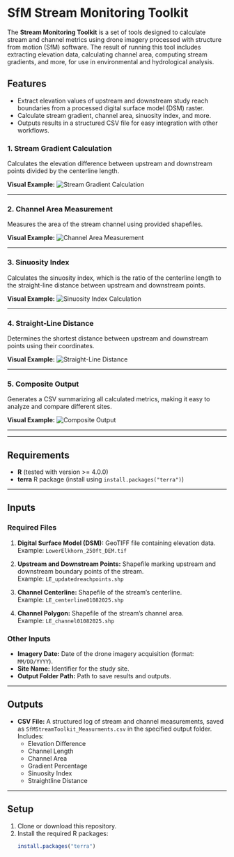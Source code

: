 # SfM Stream Monitoring Toolkit

The **Stream Monitoring Toolkit** is a set of tools designed to calculate stream and channel metrics using drone imagery processed with structure from motion (SfM) software. The result of running this tool includes extracting elevation data, calculating channel area, computing stream gradients, and more, for use in environmental and hydrological analysis.

## Features

- Extract elevation values of upstream and downstream study reach boundaries from a processed digital surface model (DSM) raster.
- Calculate stream gradient, channel area, sinuosity index, and more.
- Outputs results in a structured CSV file for easy integration with other workflows.

### 1. **Stream Gradient Calculation**
Calculates the elevation difference between upstream and downstream points divided by the centerline length.

**Visual Example:**
![Stream Gradient Calculation]("img/GradientCalculation.png")

---

### 2. **Channel Area Measurement**
Measures the area of the stream channel using provided shapefiles.

**Visual Example:**
![Channel Area Measurement](path/to/channel_area_example.png)

---

### 3. **Sinuosity Index**
Calculates the sinuosity index, which is the ratio of the centerline length to the straight-line distance between upstream and downstream points.

**Visual Example:**
![Sinuosity Index Calculation](path/to/sinuosity_index_example.png)

---

### 4. **Straight-Line Distance**
Determines the shortest distance between upstream and downstream points using their coordinates.

**Visual Example:**
![Straight-Line Distance](path/to/straightline_distance_example.png)

---

### 5. **Composite Output**
Generates a CSV summarizing all calculated metrics, making it easy to analyze and compare different sites.

**Visual Example:**
![Composite Output](path/to/csv_output_example.png)

---
---

## Requirements

- **R** (tested with version >= 4.0.0)
- **terra** R package (install using `install.packages("terra")`)

---

## Inputs

### Required Files
1. **Digital Surface Model (DSM):** GeoTIFF file containing elevation data.  
   Example: `LowerElkhorn_250ft_DEM.tif`
   
2. **Upstream and Downstream Points:** Shapefile marking upstream and downstream boundary points of the stream.  
   Example: `LE_updatedreachpoints.shp`
   
3. **Channel Centerline:** Shapefile of the stream’s centerline.  
   Example: `LE_centerline01082025.shp`
   
4. **Channel Polygon:** Shapefile of the stream’s channel area.  
   Example: `LE_channel01082025.shp`

### Other Inputs
- **Imagery Date:** Date of the drone imagery acquisition (format: `MM/DD/YYYY`).  
- **Site Name:** Identifier for the study site.  
- **Output Folder Path:** Path to save results and outputs.

---

## Outputs

- **CSV File:** A structured log of stream and channel measurements, saved as `SfMStreamToolkit_Measurments.csv` in the specified output folder.  
  Includes:
  - Elevation Difference
  - Channel Length
  - Channel Area
  - Gradient Percentage
  - Sinuosity Index
  - Straightline Distance

---

## Setup

1. Clone or download this repository.
2. Install the required R packages:
   ```R
   install.packages("terra")
